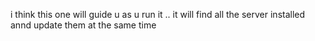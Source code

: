 i think this one will guide u as u run it .. it will find all the server installed annd update them at the same time
